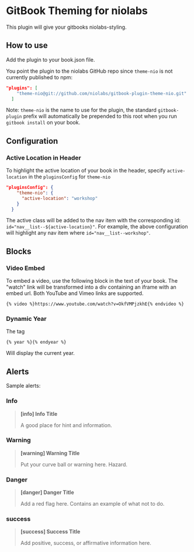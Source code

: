 GitBook Theming for niolabs
==============

This plugin will give your gitbooks niolabs-styling.

## How to use

Add the plugin to your book.json file.

You point the plugin to the niolabs GitHub repo since `theme-nio` is not currently published to npm:

```json
"plugins": [
    "theme-nio@git://github.com/niolabs/gitbook-plugin-theme-nio.git"
  ]
```

Note: `theme-nio` is the name to use for the plugin, the standard `gitbook-plugin` prefix will automatically be prepended to this root when you run `gitbook install` on your book.

## Configuration

### Active Location in Header
To highlight the active location of your book in the header, specify `active-location` in the `pluginsConfig` for `theme-nio`

```json
"pluginsConfig": {
    "theme-nio": {
      "active-location": "workshop"
    }
  }
```

The active class will be added to the nav item with the corresponding id: `id="nav__list--${active-location}"`. For example, the above configuration will highlight any nav item where `id="nav__list--workshop"`.

## Blocks

### Video Embed
To embed a video, use the following block in the text of your book. The "watch" link will be transformed into a div containing an iframe with an embed url. Both YouTube and Vimeo links are supported.

```text
{% video %}https://www.youtube.com/watch?v=OkfVMPjzkhE{% endvideo %}
```

### Dynamic Year
The tag
```text
{% year %}{% endyear %}
```

Will display the current year.

## Alerts

Sample alerts:

### Info

> **[info] Info Title**
>
> A good place for hint and information.

### Warning

> **[warning] Warning Title**
>
> Put your curve ball or warning here. Hazard.

### Danger

> **[danger] Danger Title**
>
> Add a red flag here. Contains an example of what not to do.


### success

> **[success] Success Title**
>
> Add positive, success, or affirmative information here.

